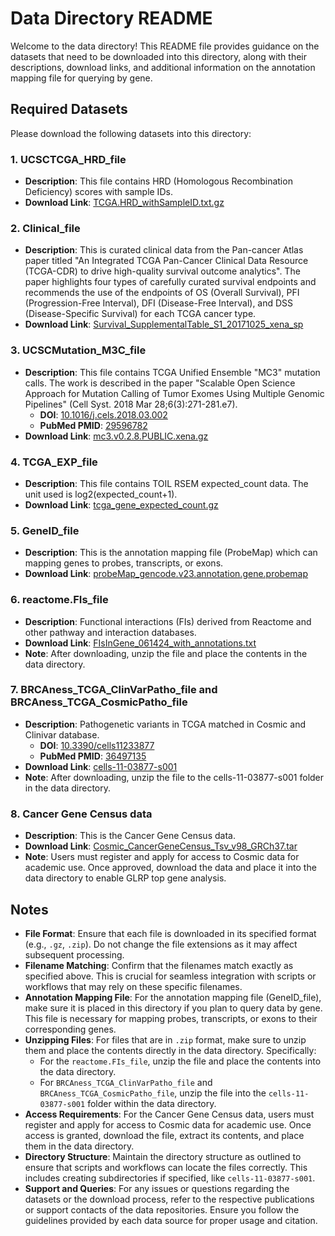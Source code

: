 # Data Directory README

Welcome to the data directory! This README file provides guidance on the datasets that need to be downloaded into this directory, along with their descriptions, download links, and additional information on the annotation mapping file for querying by gene.

## Required Datasets

Please download the following datasets into this directory:

### 1. UCSCTCGA_HRD_file
- **Description**: This file contains HRD (Homologous Recombination Deficiency) scores with sample IDs.
- **Download Link**: [TCGA.HRD_withSampleID.txt.gz](https://tcga-pancan-atlas-hub.s3.us-east-1.amazonaws.com/download/TCGA.HRD_withSampleID.txt.gz)

### 2. Clinical_file
- **Description**: This is curated clinical data from the Pan-cancer Atlas paper titled "An Integrated TCGA Pan-Cancer Clinical Data Resource (TCGA-CDR) to drive high-quality survival outcome analytics". The paper highlights four types of carefully curated survival endpoints and recommends the use of the endpoints of OS (Overall Survival), PFI (Progression-Free Interval), DFI (Disease-Free Interval), and DSS (Disease-Specific Survival) for each TCGA cancer type.
- **Download Link**: [Survival_SupplementalTable_S1_20171025_xena_sp](https://tcga-pancan-atlas-hub.s3.us-east-1.amazonaws.com/download/Survival_SupplementalTable_S1_20171025_xena_sp)

### 3. UCSCMutation_M3C_file
- **Description**: This file contains TCGA Unified Ensemble "MC3" mutation calls. The work is described in the paper "Scalable Open Science Approach for Mutation Calling of Tumor Exomes Using Multiple Genomic Pipelines" (Cell Syst. 2018 Mar 28;6(3):271-281.e7). 
  - **DOI**: [10.1016/j.cels.2018.03.002](https://doi.org/10.1016/j.cels.2018.03.002)
  - **PubMed PMID**: [29596782](https://pubmed.ncbi.nlm.nih.gov/29596782/)
- **Download Link**: [mc3.v0.2.8.PUBLIC.xena.gz](https://tcga-pancan-atlas-hub.s3.us-east-1.amazonaws.com/download/mc3.v0.2.8.PUBLIC.xena.gz)

### 4. TCGA_EXP_file
- **Description**: This file contains TOIL RSEM expected_count data. The unit used is log2(expected_count+1).
- **Download Link**: [tcga_gene_expected_count.gz](https://toil-xena-hub.s3.us-east-1.amazonaws.com/download/tcga_gene_expected_count.gz)

### 5. GeneID_file
- **Description**: This is the annotation mapping file (ProbeMap) which can mapping genes to probes, transcripts, or exons.
- **Download Link**: [probeMap_gencode.v23.annotation.gene.probemap](https://toil-xena-hub.s3.us-east-1.amazonaws.com/download/probeMap%2Fgencode.v23.annotation.gene.probemap)


### 6. reactome.FIs_file
- **Description**: Functional interactions (FIs) derived from Reactome and other pathway and interaction databases.
- **Download Link**: [FIsInGene_061424_with_annotations.txt](https://reactome.org/download/tools/ReatomeFIs/FIsInGene_061424_with_annotations.txt.zip)
- **Note**: After downloading, unzip the file and place the contents in the data directory.


### 7. BRCAness_TCGA_ClinVarPatho_file and BRCAness_TCGA_CosmicPatho_file
- **Description**: Pathogenetic variants in TCGA matched in Cosmic and Clinivar database.
  - **DOI**: [10.3390/cells11233877](https://doi.org/10.3390/cells11233877)
  - **PubMed PMID**: [36497135](https://pubmed.ncbi.nlm.nih.gov/36497135/)
- **Download Link**: [cells-11-03877-s001](https://www.ncbi.nlm.nih.gov/pmc/articles/PMC9738094/bin/cells-11-03877-s001.zip)
- **Note**: After downloading, unzip the file to the cells-11-03877-s001 folder in the data directory.

### 8. Cancer Gene Census data
- **Description**: This is the Cancer Gene Census data.
- **Download Link**: [Cosmic_CancerGeneCensus_Tsv_v98_GRCh37.tar](https://cancer.sanger.ac.uk/cosmic/download/cosmic/v98/cancergenecensus)
- **Note**: Users must register and apply for access to Cosmic data for academic use. Once approved, download the data and place it into the data directory to enable GLRP top gene analysis.

## Notes

- **File Format**: Ensure that each file is downloaded in its specified format (e.g., `.gz`, `.zip`). Do not change the file extensions as it may affect subsequent processing.
- **Filename Matching**: Confirm that the filenames match exactly as specified above. This is crucial for seamless integration with scripts or workflows that may rely on these specific filenames.
- **Annotation Mapping File**: For the annotation mapping file (GeneID_file), make sure it is placed in this directory if you plan to query data by gene. This file is necessary for mapping probes, transcripts, or exons to their corresponding genes.
- **Unzipping Files**: For files that are in `.zip` format, make sure to unzip them and place the contents directly in the data directory. Specifically:
  - For the `reactome.FIs_file`, unzip the file and place the contents into the data directory.
  - For `BRCAness_TCGA_ClinVarPatho_file` and `BRCAness_TCGA_CosmicPatho_file`, unzip the file into the `cells-11-03877-s001` folder within the data directory.
- **Access Requirements**: For the Cancer Gene Census data, users must register and apply for access to Cosmic data for academic use. Once access is granted, download the file, extract its contents, and place them in the data directory.
- **Directory Structure**: Maintain the directory structure as outlined to ensure that scripts and workflows can locate the files correctly. This includes creating subdirectories if specified, like `cells-11-03877-s001`.
- **Support and Queries**: For any issues or questions regarding the datasets or the download process, refer to the respective publications or support contacts of the data repositories. Ensure you follow the guidelines provided by each data source for proper usage and citation.
